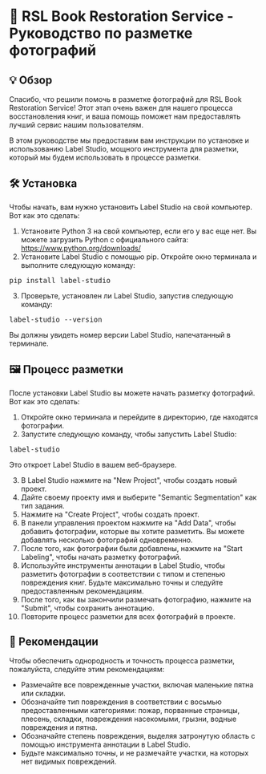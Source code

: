 <h1>📸 RSL Book Restoration Service - Руководство по разметке фотографий</h1>

<h2>💡 Обзор</h2>

<p>Спасибо, что решили помочь в разметке фотографий для RSL Book Restoration Service! Этот этап очень важен для нашего процесса восстановления книг, и ваша помощь поможет нам предоставлять лучший сервис нашим пользователям.</p>

<p>В этом руководстве мы предоставим вам инструкции по установке и использованию Label Studio, мощного инструмента для разметки, который мы будем использовать в процессе разметки.</p>

<h2>🛠️ Установка</h2>

<p>Чтобы начать, вам нужно установить Label Studio на свой компьютер. Вот как это сделать:</p>

<ol>
  <li>Установите Python 3 на свой компьютер, если его у вас еще нет. Вы можете загрузить Python с официального сайта: <a href="https://www.python.org/downloads/">https://www.python.org/downloads/</a></li>
  <li>Установите Label Studio с помощью pip. Откройте окно терминала и выполните следующую команду:</li>
</ol>

<pre>pip install label-studio</pre>

<ol start="3">
  <li>Проверьте, установлен ли Label Studio, запустив следующую команду:</li>
</ol>

<pre>label-studio --version</pre>

<p>Вы должны увидеть номер версии Label Studio, напечатанный в терминале.</p>

<h2>🖼️ Процесс разметки</h2>

<p>После установки Label Studio вы можете начать разметку фотографий. Вот как это сделать:</p>

<ol>
  <li>Откройте окно терминала и перейдите в директорию, где находятся фотографии.</li>
  <li>Запустите следующую команду, чтобы запустить Label Studio:</li>
</ol>

<pre>label-studio</pre>

<p>Это откроет Label Studio в вашем веб-браузере.</p>

<ol start="3">
  <li>В Label Studio нажмите на "New Project", чтобы создать новый проект.</li>
  <li>Дайте своему проекту имя и выберите "Semantic Segmentation" как тип задания.</li>
  <li>Нажмите на "Create Project", чтобы создать проект.</li>
  <li>В панели управления проектом нажмите на "Add Data", чтобы добавить фотографии, которые вы хотите разметить. Вы можете добавлять несколько фотографий одновременно.</li>
  <li>После того, как фотографии были добавлены, нажмите на "Start Labeling", чтобы начать разметку фотографий.</li>
  <li>Используйте инструменты аннотации в Label Studio, чтобы разметить фотографии в соответствии с типом и степенью повреждения книг. Будьте максимально точны и следуйте предоставленным рекомендациям.</li>
  <li>После того, как вы закончили размечать фотографию, нажмите на "Submit", чтобы сохранить аннотацию.</li>
  <li>Повторите процесс разметки для всех фотографий в проекте.</li>
</ol>

<h2>📝 Рекомендации</h2>
<p>Чтобы обеспечить однородность и точность процесса разметки, пожалуйста, следуйте этим рекомендациям:</p>
<ul>
  <li>Размечайте все поврежденные участки, включая маленькие пятна или складки.</li>
  <li>Обозначайте тип повреждения в соответствии с восьмью предоставленными категориями: пожар, порванные страницы, плесень, складки, повреждения насекомыми, грызни, водные повреждения и пятна.</li>
  <li>Обозначайте степень повреждения, выделяя затронутую область с помощью инструмента аннотации в Label Studio.</li>
  <li>Будьте максимально точны, и не размечайте участки, на которых нет видимых повреждений.</li>
</ul>



